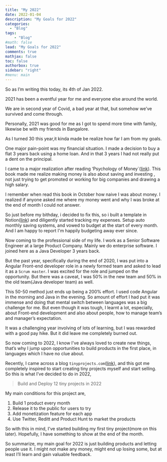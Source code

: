 ```yaml
---
title: "My 2022"
date: 2022-01-04
description: "My Goals for 2022"
categories:
  - "Blog"
tags: 
    - "Blog"
#math: false
lead: "My Goals for 2022"
comments: true
mathjax: false
toc: false
authorbox: true
sidebar: "right" 
#menu: main
---
```

So as I’m writing this today, its 4th of Jan 2022.  

2021 has been a eventful year for me and everyone else around the world.

We are in second year of Covid, a bad year at that, but somehow we’ve survived and come through.

Personally, 2021 was good for me as I got to spend more time with family, likewise be with my friends in Bangalore.

As I turned 30 this year,it kinda made be realize how far I am from my goals. 

One major pain-point was my financial situation. I made a decision to buy a flat 3 years back using a home loan. And in that 3 years I had not really put a dent on the principal. 

I came to a major realization after reading ‘Psychology of Money`([link](https://www.amazon.in/Psychology-Money-Morgan-Housel/dp/9390166268/ref=sr_1_1_sspa?adgrpid=58360763029&ext_vrnc=hi&gclid=Cj0KCQiA_c-OBhDFARIsAIFg3ez0YUv81ZBebp_bXwGSpnYwz7YIcACCP-V3tYHxlfPgKzh4gp6vR_8aAr2IEALw_wcB&hvadid=294140223746&hvdev=c&hvlocphy=1007772&hvnetw=g&hvqmt=e&hvrand=1484304132590792612&hvtargid=kwd-299528520470&hydadcr=23635_1725031&keywords=psychology+of+money&qid=1641351812&sr=8-1-spons&psc=1&spLa=ZW5jcnlwdGVkUXVhbGlmaWVyPUE2RlhFSUhCUk43VkImZW5jcnlwdGVkSWQ9QTA2MzI2ODIzREFQQkNRRkdLSEVaJmVuY3J5cHRlZEFkSWQ9QTAxNDUxNTgzQjgySzVVM1k5VVdIJndpZGdldE5hbWU9c3BfYXRmJmFjdGlvbj1jbGlja1JlZGlyZWN0JmRvTm90TG9nQ2xpY2s9dHJ1ZQ==)). This book made me realize making money is also about saving and investing , not just trying to get promoted or working for big companies and drawing a high salary.

I remember when read this book in October how naive I was about money. I realized if anyone asked me where my money went and why I was broke at the end of month I could not answer.

So just before my bithday, i decided to fix this, so i built a template in Notion([link](https://chiragsp.dev/post/personal-finance/)) and diligently started tracking my expenses. Setup auto monthly saving systems, and vowed to budget at the start of every month. And I am happy to report I'm happily budgeting away ever since.

Now coming to the professional side of my life. I work as a Senior Software Engineer at a large Product Company. Mainly we do enterprise software. I joined here as a Java Developer 3 years back.

But the past year, specifically during the end of 2020, I was put into a Angular Front-end developer role in a newly formed team and asked to lead it as a `Scrum master`. I was excited for the role and jumped on the opportunity. But there was a caveat, I was 50% in the new team and 50% in the old team(Java developer team) as well.

This 50-50 method just ends up being a 200% effort. I used code Angular in the morning and Java in the evening. So amount of effort I had put it was immense and doing that mental switch between languages was a big challenge for me. But even though it was tough, I learnt a lot, especially, about Front-end development and also about people, how to manage team’s and manager’s expectation. 

It was a challenging year involving of lots of learning, but I was rewarded with a good pay hike. But it did leave me completely burned out. 

So now coming to 2022, I know I've always loved to create new things, that’s why I jump upon opportunities to build products in the first place, in languages which I have no clue about. 

 Recently, I came across a blog `tinyprojects.com`([link](https://tinyprojects.dev/)), and this got me completely inspired to start creating tiny projects myself and start selling. So this is what I’ve decided to do in 2022,

> Build and Deploy 12 tiny projects in 2022
> 

My main conditions for this project are,

1. Build 1 product every month
2. Release it to the public for users to try 
3. Add monetization feature for each app
4. Use Twitter, Reditt and Product Hunt to market the products

So with this in mind, I’ve started building my first tiny project(more on this later). 
Hopefully, I have something to show at the end of the month.

So summarize, my main goal for 2022 is just building products and letting people use it. I might not make any money, might end up losing some, but at least I’ll learn and gain valuable feedback.
